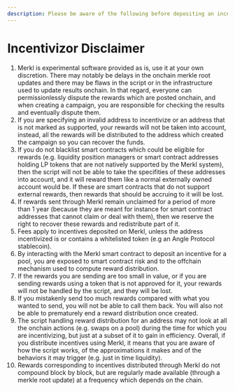 ```yaml
---
description: Please be aware of the following before depositing an incentive on Merkl
---
```


# Incentivizor Disclaimer

1. Merkl is experimental software provided as is, use it at your own discretion. There may notably be delays in the onchain merkle root updates and there may be flaws in the script or in the infrastructure used to update results onchain. In that regard, everyone can permissionlessly dispute the rewards which are posted onchain, and when creating a campaign, you are responsible for checking the results and eventually dispute them.
2. If you are specifying an invalid address to incentivize or an address that is not marked as supported, your rewards will not be taken into account, instead, all the rewards will be distributed to the address which created the campaign so you can recover the funds.
3. If you do not blacklist smart contracts which could be eligible for rewards (e.g. liquidity position managers or smart contract addresses holding LP tokens that are not natively supported by the Merkl system), then the script will not be able to take the specifities of these addresses into account, and it will reward them like a normal externally owned account would be. If these are smart contracts that do not support external rewards, then rewards that should be accruing to it will be lost.
4. If rewards sent through Merkl remain unclaimed for a period of more than 1 year (because they are meant for instance for smart contract addresses that cannot claim or deal with them), then we reserve the right to recover these rewards and redistribute part of it.
5. Fees apply to incentives deposited on Merkl, unless the address incentivized is or contains a whitelisted token (e.g an Angle Protocol stablecoin).
6. By interacting with the Merkl smart contract to deposit an incentive for a pool, you are exposed to smart contract risk and to the offchain mechanism used to compute reward distribution.
7. If the rewards you are sending are too small in value, or if you are sending rewards using a token that is not approved for it, your rewards will not be handled by the script, and they will be lost.
8. If you mistakenly send too much rewards compared with what you wanted to send, you will not be able to call them back. You will also not be able to prematurely end a reward distribution once created.
9. The script handling reward distribution for an address may not look at all the onchain actions (e.g. swaps on a pool) during the time for which you are incentivizing, but just at a subset of it to gain in efficiency. Overall, if you distribute incentives using Merkl, it means that you are aware of how the script works, of the approximations it makes and of the behaviors it may trigger (e.g. just in time liquidity).
10. Rewards corresponding to incentives distributed through Merkl do not compound block by block, but are regularly made available (through a merkle root update) at a frequency which depends on the chain.
